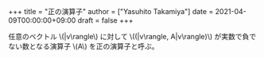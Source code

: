 +++
title = "正の演算子"
author = ["Yasuhito Takamiya"]
date = 2021-04-09T00:00:00+09:00
draft = false
+++

任意のベクトル \\(|v\rangle\\) に対して \\((|v\rangle, A|v\rangle)\\) が実数で負でない数となる演算子 \\(A\\) を正の演算子と呼ぶ。

